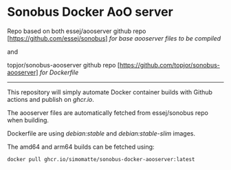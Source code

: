 # Sonobus Docker AoO server

Repo based on both
essej/aooserver github repo [https://github.com/essej/sonobus] *for base aooserver files to be compiled*

and

topjor/sonobus-aooserver github repo [https://github.com/topjor/sonobus-aooserver] *for Dockerfile*

---

This repository will simply automate Docker container builds with Github actions and publish on _ghcr.io_.

The aooserver files are automatically fetched from essej/sonobus repo when building.

Dockerfile are using *debian:stable* and *debian:stable-slim* images.

The amd64 and arm64 builds can be fetched using:
```
docker pull ghcr.io/simomatte/sonobus-docker-aooserver:latest
```

